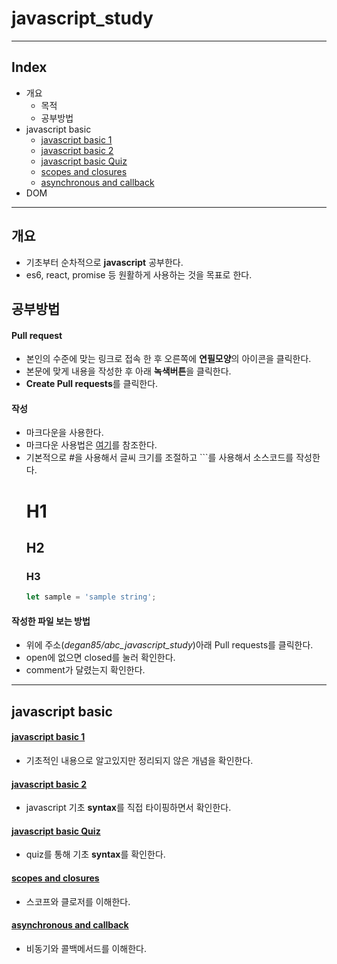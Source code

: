 # javascript_study

---

## Index

  - 개요
    - 목적
    - 공부방법
  - javascript basic
    - [javascript basic 1](https://github.com/degan85/abc_javascript_study/blob/master/doc/basic/javascriptBasic1.md)
    - [javascript basic 2](https://github.com/degan85/abc_javascript_study/blob/master/doc/basic/javascriptBasic2.md)
    - [javascript basic Quiz](https://github.com/degan85/abc_javascript_study/blob/master/doc/basic/javascriptBasicQuiz.md)
    - [scopes and closures](https://github.com/degan85/abc_javascript_study/blob/master/doc/basic/scope-and-closures.md)
    - [asynchronous and callback](https://github.com/degan85/abc_javascript_study/blob/master/doc/basic/asynchronous-and-callback.md)
  - DOM
  
---

##  개요

- 기초부터 순차적으로 **javascript** 공부한다.
- es6, react, promise 등 원활하게 사용하는 것을 목표로 한다.


## 공부방법

#### Pull request

- 본인의 수준에 맞는 링크로 접속 한 후 오른쪽에 **연필모양**의 아이콘을 클릭한다.
- 본문에 맞게 내용을 작성한 후 아래 **녹색버튼**을 클릭한다.
- **Create Pull requests**를 클릭한다.

#### 작성

- 마크다운을 사용한다.
- 마크다운 사용법은 [여기](https://gist.github.com/ihoneymon/652be052a0727ad59601)를 참조한다.
- 기본적으로 #을 사용해서 글씨 크기를 조절하고 ```를 사용해서 소스코드를 작성한다.
  # H1 
  ## H2
  ### H3
  ```js
  let sample = 'sample string';

  ```
  
#### 작성한 파일 보는 방법
  
- 위에 주소(_degan85/abc_javascript_study_)아래 Pull requests를 클릭한다.
- open에 없으면 closed를 눌러 확인한다.
- comment가 달렸는지 확인한다.
 
---
 
## javascript basic
 
#### [javascript basic 1](https://github.com/degan85/abc_javascript_study/blob/master/doc/basic/javascriptBasic1.md)
 
- 기초적인 내용으로 알고있지만 정리되지 않은 개념을 확인한다.

#### [javascript basic 2](https://github.com/degan85/abc_javascript_study/blob/master/doc/basic/javascriptBasic2.md)
- javascript 기초 **syntax**를 직접 타이핑하면서 확인한다.

#### [javascript basic Quiz](https://github.com/degan85/abc_javascript_study/blob/master/doc/basic/javascriptBasicQuiz.md)
- quiz를 통해 기초 **syntax**를 확인한다.

#### [scopes and closures](https://github.com/degan85/abc_javascript_study/blob/master/doc/basic/scope-and-closures.md)
- 스코프와 클로저를 이해한다.

#### [asynchronous and callback](https://github.com/degan85/abc_javascript_study/blob/master/doc/basic/asynchronous-and-callback.md)
- 비동기와 콜백메서드를 이해한다.
